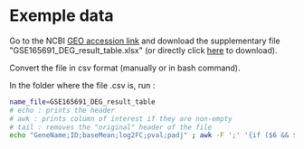 # Exemple data

Go to the NCBI [GEO accession link](https://www.ncbi.nlm.nih.gov/geo/query/acc.cgi?acc=GSE165691) and download the supplementary file "GSE165691_DEG_result_table.xlsx" (or directly click [here](ftp://ftp.ncbi.nlm.nih.gov/geo/series/GSE165nnn/GSE165691/suppl/GSE165691%5FDEG%5Fresult%5Ftable%2Exlsx) to download). 

Convert the file in csv format (manually or in bash command).

In the folder where the file .csv is, run : 

```bash
name_file=GSE165691_DEG_result_table
# echo : prints the header
# awk : prints column of interest if they are non-empty
# tail : removes the "original" header of the file
echo "GeneName;ID;baseMean;log2FC;pval;padj" ; awk -F ';' '{if ($6 && $1 && $13 && $2 && $3 && $4) print $6,$1,$13,$2,$3,$4;}' FS=';' OFS=';' $name_file.csv | tail -n+2 > exemple.csv

```

